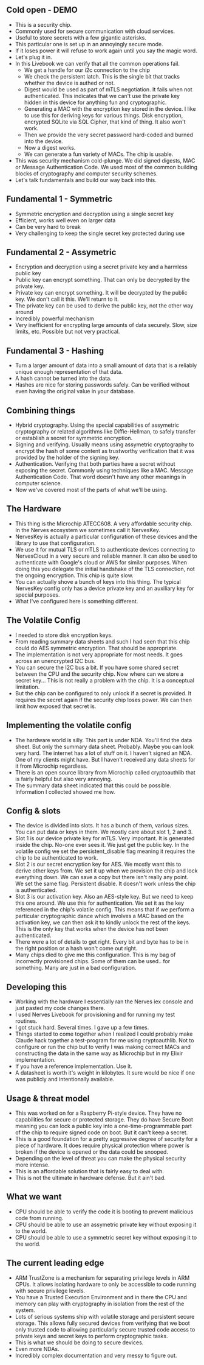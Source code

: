 
## Cold open - DEMO

- This is a security chip.
- Commonly used for secure communication with cloud services.
- Useful to store secrets with a few gigantic asterisks.
- This particular one is set up in an annoyingly secure mode.
- If it loses power it will refuse to work again until you say the magic word.
- Let's plug it in.
- In this Livebook we can verify that all the common operations fail.
	- We get a handle for our i2c connection to the chip
	- We check the persistent latch. This is the single bit that tracks whether the device is authed or not.
	- Digest would be used as part of mTLS negotiation. It fails when not authenticated. This indicates that we can't use the private key hidden in this device for anything fun and cryptographic.
	- Generating a MAC with the encryption key stored in the device. I like to use this for deriving keys for various things. Disk encryption, encrypted SQLite via SQL Cipher, that kind of thing. It also won't work.
	- Then we provide the very secret password hard-coded and burned into the device.
	- Now a digest works.
	- We can generate a fun variety of MACs. The chip is usable.
- This was security mechanism cold-plunge. We did signed digests, MAC or Message Authentication Code. We used most of the common building blocks of cryptography and computer security schemes.
- Let's talk fundamentals and build our way back into this.

## Fundamental 1 - Symmetric

- Symmetric encryption and decryption using a single secret key
- Efficient, works well even on larger data
- Can be very hard to break
- Very challenging to keep the single secret key protected during use

## Fundamental 2 - Assymetric

- Encryption and decryption using a secret private key and a harmless public key
- Public key can encrypt something. That can only be decrypted by the private key.
- Private key can encrypt something. It will be decrypted by the public key. We don't call it this. We'll return to it.
- The private key can be used to derive the public key, not the other way around
- Incredibly powerful mechanism
- Very inefficient for encrypting large amounts of data securely. Slow, size limits, etc. Possible but not very practical.

## Fundamental 3 - Hashing

- Turn a larger amount of data into a small amount of data that is a reliably unique enough representation of that data.
- A hash cannot be turned into the data.
- Hashes are nice for storing passwords safely. Can be verified without even having the original value in your database.

## Combining things

- Hybrid cryptography. Using the special capabilities of assymetric cryptography or related algorithms like Diffie-Hellman, to safely transfer or establish a secret for symmetric encryption.
- Signing and verifying. Usually means using assymetric cryptography to encrypt the hash of some content as trustworthy verification that it was provided by the holder of the signing key.
- Authentication. Verifying that both parties have a secret without exposing the secret. Commonly using techniques like a MAC. Message Authentication Code. That word doesn't have any other meanings in computer science.
- Now we've covered most of the parts of what we'll be using.

## The Hardware

- This thing is the Microchip ATECC608. A very affordable security chip. In the Nerves ecosystem we sometimes call it NervesKey.
- NervesKey is actually a particular configuration of these devices and the library to use that configuration.
- We use it for mutual TLS or mTLS to authenticate devices connecting to NervesCloud in a very secure and reliable manner. It can also be used to authenticate with Google's cloud or AWS for similar purposes. When doing this you delegate the initial handshake of the TLS connection, not the ongoing encryption. This chip is quite slow.
- You can actually shove a bunch of keys into this thing. The typical NervesKey config only has a device private key and an auxiliary key for special purposes.
- What I've configured here is something different.
## The Volatile Config

- I needed to store disk encryption keys.
- From reading summary data sheets and such I had seen that this chip could do AES symmetric encryption. That should be appropriate.
- The implementation is not very appropriate for most needs. It goes across an unencrypted I2C bus.
- You can secure the I2C bus a bit. If you have some shared secret between the CPU and the security chip. Now where can we store a secret key... This is not really a problem with the chip. It is a conceptual limitation.
- But the chip can be configured to only unlock if a secret is provided. It requires the secret again if the security chip loses power. We can then limit how exposed that secret is.

## Implementing the volatile config

- The hardware world is silly. This part is under NDA. You'll find the data sheet. But only the summary data sheet. Probably. Maybe you can look very hard. The internet has a lot of stuff on it. I haven't signed an NDA. One of my clients might have. But I haven't received any data sheets for it from Microchip regardless.
- There is an open source library from Microchip called cryptoauthlib that is fairly helpful but also very annoying.
- The summary data sheet indicated that this could be possible. Information I collected showed me how.

## Config & slots

- The device is divided into slots. It has a bunch of them, various sizes. You can put data or keys in them. We mostly care about slot 1, 2 and 3.
- Slot 1 is our device private key for mTLS. Very important. It is generated inside the chip. No-one ever sees it. We just get the public key. In the volatile config we set the persistent_disable flag meaning it requires the chip to be authenticated to work.
- Slot 2 is our secret encryption key for AES. We mostly want this to derive other keys from. We set it up when we provision the chip and lock everything down. We can save a copy but there isn't really any point. We set the same flag. Persistent disable. It doesn't work unless the chip is authenticated.
- Slot 3 is our activation key. Also an AES-style key. But we need to keep this one around. We use this for authentication. We set it as the key referenced in the chip's volatile config. This means that if we perform a particular cryptographic dance which involves a MAC based on the activation key, we can then ask it to kindly unlock the rest of the keys. This is the only key that works when the device has not been authenticated.
- There were a lot of details to get right. Every bit and byte has to be in the right position or a hash won't come out right.
- Many chips died to give me this configuration.
  This is my bag of incorrectly provisioned chips. Some of them can be used.. for something. Many are just in a bad configuration.

## Developing this

- Working with the hardware I essentially ran the Nerves iex console and just pasted my code changes there.
- I used Nerves Livebook for provisioning and for running my test routines.
- I got stuck hard. Several times. I gave up a few times.
- Things started to come together when I realized I could probably make Claude hack together a test-program for me using cryptoauthlib. Not to configure or run the chip but to verify I was making correct MACs and constructing the data in the same way as Microchip but in my Elixir implementation.
- If you have a reference implementation. Use it.
- A datasheet is worth it's weight in kilobytes. It sure would be nice if one was publicly and intentionally available.

## Usage & threat model

- This was worked on for a Raspberry Pi-style device. They have no capabilities for secure or protected storage. They do have Secure Boot meaning you can lock a public key into a one-time-programmable part of the chip to require signed code on boot. But it can't keep a secret.
- This is a good foundation for a pretty aggressive degree of security for a piece of hardware. It does require physical protection where power is broken if the device is opened or the data could be snooped.
- Depending on the level of threat you can make the physical security more intense.
- This is an affordable solution that is fairly easy to deal with.
- This is not the ultimate in hardware defense. But it ain't bad.

## What we want

- CPU should be able to verify the code it is booting to prevent malicious code from running.
- CPU should be able to use an assymetric private key without exposing it to the world.
- CPU should be able to use a symmetric secret key without exposing it to the world.

## The current leading edge

- ARM TrustZone is a mechanism for separating privilege levels in ARM CPUs. It allows isolating hardware to only be accessible to code running with secure privilege levels.
- You have a Trusted Execution Environment and in there the CPU and memory can play with cryptography in isolation from the rest of the system.
- Lots of serious systems ship with volatile storage and persistent secure storage. This allows fully secured devices from verifying that we boot only trusted code to allowing particularly secure trusted code access to private keys and secret keys to perform cryptographic tasks.
- This is what we should be doing to secure devices.
- Even more NDAs.
- Incredibly complex documentation and very messy to figure out.